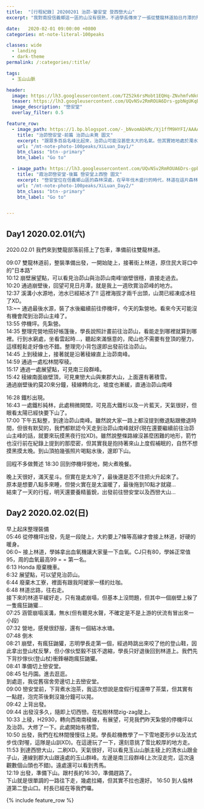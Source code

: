 ```yaml
---
title:  "[行程紀錄] 20200201 治茆-鑾安堂 登西巒大山"
excerpt: "我對南投信義鄉這一區的山沒有很熟，不過學長傳來了一張從雙龍林道拍日月潭的照片，啊哈，我剛好在日月潭。打開手機一看，原來遠方那兩座高山就是治茆山。跟眾多百岳名峰比起來，治茆山可能沒甚麼太大的名氣。但其實她地處於濁水溪的南岸，如從溪谷拔地而起，短短的距離直接從海拔約只有500公尺的濁水溪谷地一路上升到2909公尺，這裡也是玉山山脈的起點。"

date:   2020-02-01 09:00:00 +0800
categories: mt-note-literal-100peaks

classes: wide
  - landing
  - dark-theme
permalink: /:categories/:title/

tags:
  - 玉山山脈

header:
  image: https://lh3.googleusercontent.com/TZ52k6rsMobt1EQHq-ZNvhmfvNkCkcPrLXRRh8wADLxhYtnhiPUb-Y2WQ6x5t6HhZacn1Brf6sY1eivkTDo=w3000-h920-c
  teaser: https://lh3.googleusercontent.com/UQvNSv2RmROUA6Drs-gpbNgUKqB8x44Su2OVqefhE0t89A8p2TIVvMZGMetoAj8OW-JeFNwsqBHSRfIUSGA=w640-h480
  image_description: "巒安堂"
  overlay_filter: 0.5

feature_row:
  - image_path: https://1.bp.blogspot.com/-_bNvomAbkMc/Xj1ffM9HYFI/AAAAAAAA9W4/-jIEMnzXD1w4qU3KVMl5kPD8PRptWP3nwCKgBGAsYHg/s1600/DSC_2681.JPG
    title: "治茆巒安堂-前篇 治茆山未竟 圖文"
    excerpt: "跟眾多百岳名峰比起來，治茆山可能沒甚麼太大的名氣。但其實她地處於濁水溪的南岸，如從溪谷拔地而起，短短的距離直接從海拔約只有500公尺的濁水溪谷地一路上升到2909公尺，這裡也是玉山山脈的起點。"
    url: "/mt-note-photo-100peaks/XiLuan_Day1/"
    btn_class: "btn--primary"
    btn_label: "Go to"

  - image_path: https://lh3.googleusercontent.com/UQvNSv2RmROUA6Drs-gpbNgUKqB8x44Su2OVqefhE0t89A8p2TIVvMZGMetoAj8OW-JeFNwsqBHSRfIUSGA=w640-h480
    title: "霞治茆巒安堂-後篇 巒安堂上西巒 圖文"
    excerpt: "巒安堂位在信義鄉山區的森林深處，在早年伐木盛行的時代，林道在這片森林之中穿梭，這次我們從雙龍部落街上人倫林道後，徜徉在松樹林間，慢慢挺進這座被被遺棄多年的深山土地公廟。"
    url: "/mt-note-photo-100peaks/XiLuan_Day2/"
    btn_class: "btn--primary"
    btn_label: "Go to"


---
```


## Day1 2020.02.01(六)

2020.02.01 我們來到雙龍部落前搭上了包車，準備前往雙龍林道。

09:07 雙龍林道前，整裝準備出發，一開始陡上，接著街上林道，原住民大哥口中的"日本路"  
10:12 崩壁展望點，可以看見治茆山與治茆山南峰!崩壁很穩，直接走過去。  
10:20 通過崩壁後，回望可見日月潭，就是我上一週欣賞治茆峰的地方。  
12:37 溪溝小水源地，池水已經結冰了!! 這裡海拔才兩千出頭，山澗已經凍成冰柱了XD。  
13:~~ 通過最後水源，裝了水後繼續前往停機坪，今天的紮營地。看來今天可能沒有機會爬到治茆山主峰了。  
13:55 停機坪。先紮營。  
14:35 整理完營地搭好帳篷後，學長說照計畫前往治茆山，看能走到哪裡就算到哪裡。行到水窮處，坐看雲起時...，聽起來滿愜意的，爬山也不需要有登頂的壓力，這樣輕鬆走好像也不錯。整理完小背包邃即出發前往治茆山。  
14:45 上到稜線上，接著就是沿著稜線直上治茆南峰。  
14:59 通過一處松林間窄稜。  
15:17 通過一處展望點，可見南三段群峰。  
15:42 稜線南面崩壁頂，可見東巒大山與東郡大山，上面還有著積雪。  
通過崩壁後約莫20來分鐘，稜線轉向北，坡度也漸緩，直通治茆山南峰
  
16:28 鐵杉出現。  
16:43 一處鐵杉純林，此處稍微開闊，可見高大鐵杉以及一片藍天，天氣很好，但眼看太陽已經快要下山了。  
17:00 下午五點整，到達治茆山南峰。雖然說大家一路上都沒提到撤退點跟撤退時間，但很有默契的，我們都默認今天走到治茆山南峰就好(現在還要繼續前往治茆山主峰的話，就要來玩摸黑夜行拉XD)。雖然說整條路線沒甚麼困難的地形，箭竹也沒行前在紀錄上提到的那麼密，但其實我是抱持著來山上度假補眠的，自然不想摸黑摸太晚。到山頂拍幾張照片喝點水後，邃即下山。  
  
回程不多做贅述
18:30 回到停機坪營地，開火煮晚餐。  

晚上天很好，滿天星斗。但實在是太冷了，最後還是忍不住把火升起來了。  
原本是想要八點多來睡，但營火實在是太溫暖了，最後拖到10點才就寢...  
結束了一天的行程，明天還要養精蓄銳，出發前往巒安堂以及西巒大山...  

## Day2 2020.02.02(日)  
早上起床整理裝備  
05:46 從停機坪出發，先是一段陡上，大約要上7條等高線才會接上林道，好硬的暖身。  
06:0~ 接上林道，學姊拿出血氧機讓大家量一下血氧。CJ只有80，學姊正常值95，周的血氧最高99 = = 第一名。  
6:13 Honda 廢棄機車。  
6:32 展望點，可以望見治茆山。  
6:44 廢棄木工寮，裡面有跟我阿嬤家一樣的灶咖。  
6:48 林道岔路，往右走。  
接下來的林道平緩好走，只有幾處崩塌，但基本上沒問題，但其中一個崩壁上躲了一隻瘋狂鼬獾...  
07:25 涵管崩塌溪溝，無水(但有聽見水聲，不確定是不是上游的伏流有冒出來一小段)  
07:32 營地，感覺很舒服，還有一個結冰水塘。  
07:48 倒木  
08:21 崩壁，有瘋狂鼬獾，志明學長走第一個，經過時跳出來咬了他的登山鞋，因此拿出登山杖反擊，但小傢伙堅毅不拔不退縮，學長只好退後回到林道上。我們先下背抄傢伙(登山杖)衝鋒嚇跑瘋狂鼬獾。  
08:41 準備切上巒安堂。  
08:45 牡丹園。進去逛逛。  
到處逛，我從舊宿舍旁邊切上去巒安堂。  
09:00 巒安堂前，下背煮水泡茶，我這次想說是度假行程還帶了茶葉，但其實有一點趕，泡完茶後剩沒幾分鐘可以晃。  
09:42 上背出發。  
09:44 出發沒多久，隨即上切西巒。在松樹林間zig-zag陡上。  
10:33 上稜，H2930，轉向西南南稜線，有展望，可見我們昨天紮營的停機坪以及治茆。大修了一下。此處開始有積雪。  
10:50 出發，我們在松林間慢慢往上晃。學長趁機教學了一下雪地菱形步以及法式步伐(對喔，這隊是山訓XD)。在這邊玩了一下，還刻意挑了雪比較厚的地方走。  
11:53 到達西巒大山，二刷XD。天氣很好，可以看見玉山山脈主稜上的清水山跟金子山，連線到郡大山跟遠處的玉山群峰。左邊是南三段群峰(上次沒走完，這次遠觀數個山頭也不錯)。遠處還可以看到秀馬。  
12:19 出發，準備下山。跟村長約16:30，準備趕路了。  
下山就是很單調的一路往下走，幾處拉繩，但其實不拉也還好。
16:50 到人倫林道第二登山口。村長已經在等我們囉。  

{% include feature_row %}


